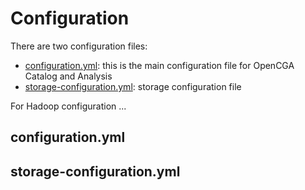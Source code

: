 # Configuration

There are two configuration files:

* [configuration.yml](configuration.md#main-configuration): this is the main configuration file for OpenCGA Catalog and Analysis
* [storage-configuration.yml](configuration.md#storage-configuration): storage configuration file

For Hadoop configuration ...

## configuration.yml



## storage-configuration.yml



